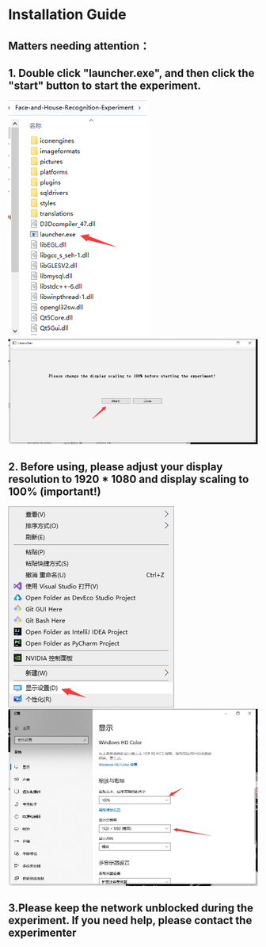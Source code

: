 # Installation Guide

## Matters needing attention：

## 1. Double click "launcher.exe", and then click the "start" button to start the experiment.
![avatar](./markdownpic/launcher.png)
![avatar](./markdownpic/launcher2.png)


## 2. Before using, please adjust your display resolution to 1920 * 1080 and display scaling to 100% (important!)
![avatar](./markdownpic/1.png)
![avatar](./markdownpic/2.jpg)

## 3.Please keep the network unblocked during the experiment. If you need help, please contact the experimenter